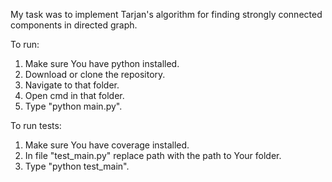 My task was to implement Tarjan's algorithm for finding strongly connected components in directed graph.  


To run:
1. Make sure You have python installed.
2. Download or clone the repository.
3. Navigate to that folder.
4. Open cmd in that folder.
5. Type "python main.py".

To run tests:
1. Make sure You have coverage installed.
2. In file "test_main.py" replace path with the path to Your folder.
3. Type "python test_main".
